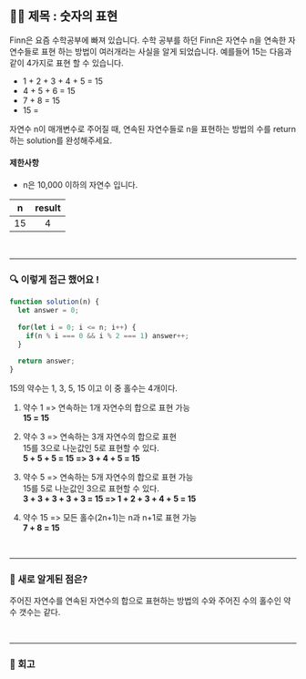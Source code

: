 ## ✍🏻 제목 : 숫자의 표현
Finn은 요즘 수학공부에 빠져 있습니다. 수학 공부를 하던 Finn은 자연수 n을 연속한 자연수들로 표현 하는 방법이 여러개라는 사실을 알게 되었습니다. 예를들어 15는 다음과 같이 4가지로 표현 할 수 있습니다.

- 1 + 2 + 3 + 4 + 5 = 15
- 4 + 5 + 6 = 15
- 7 + 8 = 15
- 15 = 

자연수 n이 매개변수로 주어질 때, 연속된 자연수들로 n을 표현하는 방법의 수를 return하는 solution를 완성해주세요.



#### 제한사항
- n은 10,000 이하의 자연수 입니다.

|n|result|
|:------:|:----:|
|15|4|

</br>

---

### 🔍 이렇게 접근 했어요 !

```javascript
function solution(n) {
  let answer = 0;
  
  for(let i = 0; i <= n; i++) {
    if(n % i === 0 && i % 2 === 1) answer++;
  }
  
  return answer;
}
```
15의 약수는 1, 3, 5, 15 이고 이 중 홀수는 4개이다.

1. 약수 1 => 연속하는 1개 자연수의 합으로 표현 가능 </br>
**15 = 15**

2. 약수 3 => 연속하는 3개 자연수의 합으로 표현  </br>
15를 3으로 나눈값인 5로 표현할 수 있다. </br>
**5 + 5 + 5 = 15 => 3 + 4 + 5 = 15**

3. 약수 5 => 연속하는 5개 자연수의 합으로 표현 가능 </br>
15를 5로 나눈값인 3으로 표현할 수 있다. </br>
**3 + 3 + 3 + 3 + 3 = 15 => 1 + 2 + 3 + 4 + 5 = 15**

4. 약수 15 => 모든 홀수(2n+1)는 n과 n+1로 표현 가능 </br>
**7 + 8 = 15**

</br>

---

### 🎉 새로 알게된 점은?
주어진 자연수를 연속된 자연수의 합으로 표현하는 방법의 수와 주어진 수의 홀수인 약수 갯수는 같다.

</br>

---

### 🐾 회고